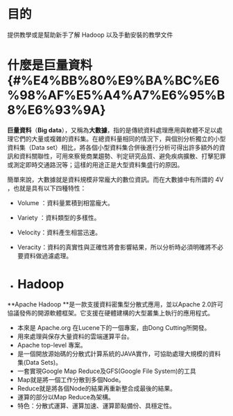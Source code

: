 # 目的

提供教學或是幫助新手了解 Hadoop 以及手動安裝的教學文件

# 什麼是巨量資料 {#%E4%BB%80%E9%BA%BC%E6%98%AF%E5%A4%A7%E6%95%B8%E6%93%9A}

**巨量資料**（**Big data**），又稱為**大數據**，指的是傳統資料處理應用與軟體不足以處理它們的大量或複雜的資料集。在總資料量相同的情況下，與個別分析獨立的小型資料集（Data set）相比，將各個小型資料集合併後進行分析可得出許多額外的資訊和資料關聯性，可用來察覺商業趨勢、判定研究品質、避免疾病擴散、打擊犯罪或測定即時交通路況等；這樣的用途正是大型資料集盛行的原因。

簡單來說，大數據就是資料規模非常龐大的數位資訊。而在大數據中有所謂的 4V ，也就是具有以下四種特性：

* Volume ：資料量累積到相當龐大。
* Variety  ：資料類型的多樣性。
* Velocity：資料產生相當迅速。
* Veracity：資料的真實性與正確性將會影響結果，所以分析時必須明確將不必要資料做過濾處理。

* # Hadoop

**Apache Hadoop **是一款支援資料密集型分散式應用，並以Apache 2.0許可協議發佈的開源軟體框架。它支援在硬體建構的大型叢集上執行的應用程式。

* 本來是 Apache.org 在Lucene下的一個專案，由Dong Cutting所開發。
* 用來處理與保存大量資料的雲端運算平台。
* Apache top-level 專案。
* 是一個開放源始碼的分散式計算系統的JAVA實作，可協助處理大規模的資料集\(Data Sets\)。
* 一套實現Google Map Reduce及GFS\(Google File System\)的工具
* Map就是將一個工作分散到多個Node。
* Reduce就是將各個Node的結果再重新整合成最後的結果。
* 運算的部分以Map Reduce為架構。
* 特色：分散式運算、運算加速、運算節點備份、具穩定性。




